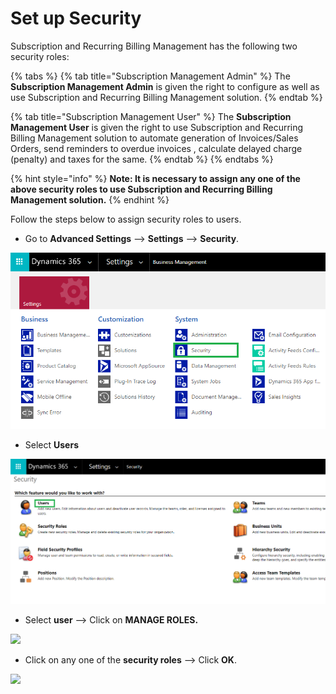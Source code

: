 # Set up Security


Subscription and Recurring Billing Management has the following two security roles:

{% tabs %}
{% tab title="Subscription Management Admin" %}
The **Subscription Management Admin** is given the right to configure as well as use Subscription and Recurring Billing Management solution.
{% endtab %}

{% tab title="Subscription Management User" %}
The **Subscription Management User** is given the right to use Subscription and Recurring Billing Management solution to automate generation of Invoices/Sales Orders, send reminders to overdue invoices , calculate delayed charge (penalty) and taxes for the same.
{% endtab %}
{% endtabs %}

{% hint style="info" %}
**Note: It is necessary to assign any one of the above security roles to use Subscription and Recurring Billing Management solution.**
{% endhint %}

Follow the steps below to assign security roles to users.

* Go to **Advanced Settings** --> **Settings** --> **Security**.

![](<../../.gitbook/assets/f (3).png>)

* Select **Users**

![](<../../.gitbook/assets/g (1).png>)

* Select **user** --> Click on **MANAGE ROLES.**

![](<../../.gitbook/assets/Set Secu\_1.png>)

* Click on any one of the **security roles** --> Click **OK**.

![](<../../.gitbook/assets/Set Secu\_2.png>)
